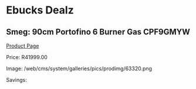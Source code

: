 
# Ebucks Dealz
## Smeg: 90cm Portofino 6 Burner Gas CPF9GMYW
[Product Page](https://www.ebucks.com/web/shop/productSelected.do?prodId=1173104832&catId=704989856)

Price: R41999.00

Image: /web/cms/system/galleries/pics/prodimg/63320.png

Savings: 


	